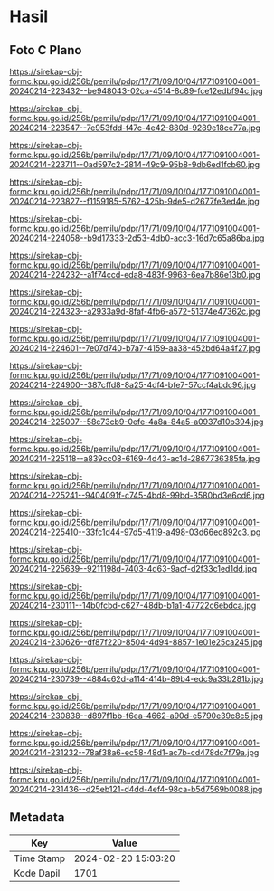 # Hasil

## Foto C Plano

https://sirekap-obj-formc.kpu.go.id/256b/pemilu/pdpr/17/71/09/10/04/1771091004001-20240214-223432--be948043-02ca-4514-8c89-fce12edbf94c.jpg

https://sirekap-obj-formc.kpu.go.id/256b/pemilu/pdpr/17/71/09/10/04/1771091004001-20240214-223547--7e953fdd-f47c-4e42-880d-9289e18ce77a.jpg

https://sirekap-obj-formc.kpu.go.id/256b/pemilu/pdpr/17/71/09/10/04/1771091004001-20240214-223711--0ad597c2-2814-49c9-95b8-9db6ed1fcb60.jpg

https://sirekap-obj-formc.kpu.go.id/256b/pemilu/pdpr/17/71/09/10/04/1771091004001-20240214-223827--f1159185-5762-425b-9de5-d2677fe3ed4e.jpg

https://sirekap-obj-formc.kpu.go.id/256b/pemilu/pdpr/17/71/09/10/04/1771091004001-20240214-224058--b9d17333-2d53-4db0-acc3-16d7c65a86ba.jpg

https://sirekap-obj-formc.kpu.go.id/256b/pemilu/pdpr/17/71/09/10/04/1771091004001-20240214-224232--a1f74ccd-eda8-483f-9963-6ea7b86e13b0.jpg

https://sirekap-obj-formc.kpu.go.id/256b/pemilu/pdpr/17/71/09/10/04/1771091004001-20240214-224323--a2933a9d-8faf-4fb6-a572-51374e47362c.jpg

https://sirekap-obj-formc.kpu.go.id/256b/pemilu/pdpr/17/71/09/10/04/1771091004001-20240214-224601--7e07d740-b7a7-4159-aa38-452bd64a4f27.jpg

https://sirekap-obj-formc.kpu.go.id/256b/pemilu/pdpr/17/71/09/10/04/1771091004001-20240214-224900--387cffd8-8a25-4df4-bfe7-57ccf4abdc96.jpg

https://sirekap-obj-formc.kpu.go.id/256b/pemilu/pdpr/17/71/09/10/04/1771091004001-20240214-225007--58c73cb9-0efe-4a8a-84a5-a0937d10b394.jpg

https://sirekap-obj-formc.kpu.go.id/256b/pemilu/pdpr/17/71/09/10/04/1771091004001-20240214-225118--a839cc08-6169-4d43-ac1d-2867736385fa.jpg

https://sirekap-obj-formc.kpu.go.id/256b/pemilu/pdpr/17/71/09/10/04/1771091004001-20240214-225241--9404091f-c745-4bd8-99bd-3580bd3e6cd6.jpg

https://sirekap-obj-formc.kpu.go.id/256b/pemilu/pdpr/17/71/09/10/04/1771091004001-20240214-225410--33fc1d44-97d5-4119-a498-03d66ed892c3.jpg

https://sirekap-obj-formc.kpu.go.id/256b/pemilu/pdpr/17/71/09/10/04/1771091004001-20240214-225639--9211198d-7403-4d63-9acf-d2f33c1ed1dd.jpg

https://sirekap-obj-formc.kpu.go.id/256b/pemilu/pdpr/17/71/09/10/04/1771091004001-20240214-230111--14b0fcbd-c627-48db-b1a1-47722c6ebdca.jpg

https://sirekap-obj-formc.kpu.go.id/256b/pemilu/pdpr/17/71/09/10/04/1771091004001-20240214-230626--df87f220-8504-4d94-8857-1e01e25ca245.jpg

https://sirekap-obj-formc.kpu.go.id/256b/pemilu/pdpr/17/71/09/10/04/1771091004001-20240214-230739--4884c62d-a114-414b-89b4-edc9a33b281b.jpg

https://sirekap-obj-formc.kpu.go.id/256b/pemilu/pdpr/17/71/09/10/04/1771091004001-20240214-230838--d897f1bb-f6ea-4662-a90d-e5790e39c8c5.jpg

https://sirekap-obj-formc.kpu.go.id/256b/pemilu/pdpr/17/71/09/10/04/1771091004001-20240214-231232--78af38a6-ec58-48d1-ac7b-cd478dc7f79a.jpg

https://sirekap-obj-formc.kpu.go.id/256b/pemilu/pdpr/17/71/09/10/04/1771091004001-20240214-231436--d25eb121-d4dd-4ef4-98ca-b5d7569b0088.jpg


## Metadata

| Key        | Value               |
| ---------- | ------------------- |
| Time Stamp | 2024-02-20 15:03:20 |
| Kode Dapil | 1701                |




